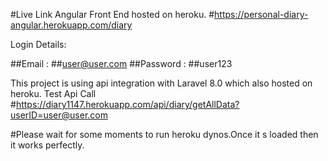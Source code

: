 #Live Link
Angular Front End hosted on heroku.
#https://personal-diary-angular.herokuapp.com/diary

Login Details:

##Email : ##user@user.com
##Password : ##user123

This project is using api integration with Laravel 8.0 which also hosted on heroku.
Test Api Call
#https://diary1147.herokuapp.com/api/diary/getAllData?userID=user@user.com

#Please wait for some moments to run heroku dynos.Once it s loaded then it works perfectly.
